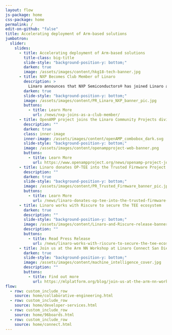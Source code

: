 ```yaml
---
layout: flow
js-package: home
css-package: home
permalink: /
edit-on-github: "false"
title: Accelerating deployment of Arm-based solutions
jumbotron:
  slider:
    slides:
      - title: Accelerating deployment of Arm-based solutions
        title-class: big-title
        slide-style: "background-position-y: bottom;"
        darken: true
        image: /assets/images/content/hkg18-tech-banner.jpg
      - title: NXP Becomes Club Member of Linaro
        description: >
          Linaro announces that NXP Semiconductors® has joined Linaro as a Club member.
        darken: true
        slide-style: "background-position-y: bottom;"
        image: /assets/images/content/PR_Linaro_NXP_banner_pic.jpg
        buttons:
          - title: Learn More
            url: /news/nxp-joins-as-a-club-member/
      - title: OpenAMP project joins the Linaro Community Projects division
        description: ""
        darken: true
        class: inner-image
        inner-image: /assets/images/content/openAMP_combobox_dark.svg
        slide-style: "background-position-y: bottom;"
        image: /assets/images/content/openampproject-web-banner.png
        buttons:
          - title: Learn More
            url: https://www.openampproject.org/news/openamp-project-joins-the-linaro-community-projects-division/
      - title: Linaro donates OP-TEE into the Trusted Firmware Project
        description: ""
        darken: true
        slide-style: "background-position-y: bottom;"
        image: /assets/images/content/PR_Trusted_Firmware_banner_pic.jpg
        buttons:
          - title: Learn More
            url: /news/linaro-donates-op-tee-into-the-trusted-firmware-project/
      - title: Linaro works with Riscure to secure the TEE ecosystem
        darken: true
        description: ""
        slide-style: "background-position-y: bottom;"
        image: /assets/images/content/Linaro-and-Riscure-release-banner.jpg
        description: ""
        buttons:
          - title: Read Press Release
            url: /news/linaro-works-with-riscure-to-secure-the-tee-ecosystem/
      - title: Join us at the Arm NN Workshop at Linaro Connect San Diego 2019
        darken: true
        slide-style: "background-position-y: bottom;"
        image: /assets/images/content/machine_intelligence_cover.jpg
        description: ""
        buttons:
          - title: Find out more
            url: https://mlplatform.org/blog/join-us-at-the-arm-nn-workshop-linaro-connect-san-diego-2019/
flow:
  - row: custom_include_row
    source: home/collaborative-engineering.html
  - row: custom_include_row
    source: home/developer-services.html
  - row: custom_include_row
    source: home/96boards.html
  - row: custom_include_row
    source: home/connect.html
---
```

